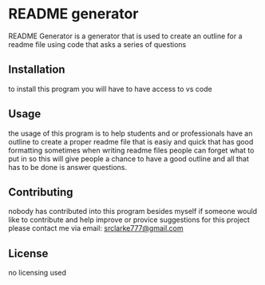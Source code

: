 # README generator
README Generator is a generator that is used to create an outline for a readme file using code that asks a series of questions 

## Installation

to install this program you will have to have access to vs code 

## Usage
the usage of this program is to help students and or professionals have an outline to create a proper readme file that is easiy and quick that has good formatting sometimes when writing readme files people can forget what to put in so this will give people a chance to have a good outline and all that has to be done is answer questions.

## Contributing
nobody has contributed into this program besides myself if someone would like to contribute and help improve or provice suggestions for this project please contact me via email: srclarke777@gmail.com

## License 

no licensing used
